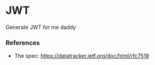 # JWT

Generate JWT for me daddy

### References
- The spec: https://datatracker.ietf.org/doc/html/rfc7519
